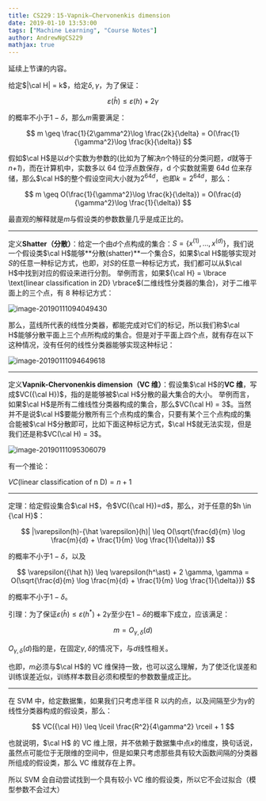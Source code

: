 ```yaml
---
title: CS229：15-Vapnik–Chervonenkis dimension
date: 2019-01-10 13:53:00
tags: ["Machine Learning", "Course Notes"]
author: AndrewNgCS229
mathjax: true
---
```


延续上节课的内容。

给定$|\cal H| = k$，给定$\delta, \gamma$，为了保证：

$$
\varepsilon({\hat h}) \leq \varepsilon(h) + 2\gamma
$$

的概率不小于$1-\delta$，那么$m$需要满足：

$$
m \geq \frac{1}{2\gamma^2}\log \frac{2k}{\delta} = O(\frac{1}{\gamma^2}\log \frac{k}{\delta})
$$

假如$\cal H$是以$d$个实数为参数的(比如为了解决*n*个特征的分类问题，*d*就等于*n+1*)，而在计算机中，实数多以 64 位浮点数保存，d 个实数就需要 64d 位来存储，那么$\cal H$的整个假设空间大小就为$2^{64d}$，也即$k=2^{64d}$，那么：

$$
m \geq O(\frac{1}{\gamma^2}\log \frac{k}{\delta}) = O(\frac{d}{\gamma^2}\log \frac{1}{\delta})
$$

最直观的解释就是$m$与假设类的参数数量几乎是成正比的。

---

定义**Shatter（分散）**：给定一个由$d$个点构成的集合：$S=\lbrace x^{(1)}, \ldots, x^{(d)} \rbrace$，我们说一个假设类$\cal H$能够**分散(shatter)**一个集合$S$，如果$\cal H$能够实现对$S$的任意一种标记方式，也即，对$S$的任意一种标记方式，我们都可以从$\cal H$中找到对应的假设来进行分割。
举例而言，如果${\cal H} = \lbrace \text{linear classification in 2D} \rbrace$(二维线性分类器的集合)，对于二维平面上的三个点，有 8 种标记方式：

![image-20190111094049430](http://jackie-image.oss-cn-hangzhou.aliyuncs.com/19-1-11/image-20190111094049430.png)

那么，蓝线所代表的线性分类器，都能完成对它们的标记，所以我们称$\cal H$能够分散平面上三个点所构成的集合。但是对于平面上四个点，就有存在以下这种情况，没有任何的线性分类器能够实现这种标记：

![image-20190111094649618](http://jackie-image.oss-cn-hangzhou.aliyuncs.com/19-1-11/image-20190111094649618.png)

---

定义**Vapnik-Chervonenkis dimension（VC 维）**：假设集$\cal H$的**VC 维**，写成$VC({\cal H})$，指的是能够被$\cal H$分散的最大集合的大小。
举例而言，如果$\cal H$是所有二维线性分类器构成的集合，那么$VC(\cal H) = 3$。当然并不是说$\cal H$要能分散所有三个点构成的集合，只要有某个三个点构成的集合能被$\cal H$分散即可，比如下面这种标记方式，$\cal H$就无法实现，但是我们还是称$VC(\cal H) = 3$。

![image-20190111095306079](http://jackie-image.oss-cn-hangzhou.aliyuncs.com/19-1-11/image-20190111095306079.png)

有一个推论：

$VC({\text{linear classification of n D}}) = n + 1$

---

定理：给定假设集合$\cal H$，令$VC({\cal H})=d$，那么，对于任意的$h \in {\cal H}$：

$$
|\varepsilon(h)-{\hat \varepsilon}(h)| \leq O(\sqrt{\frac{d}{m} \log \frac{m}{d} + \frac{1}{m} \log \frac{1}{\delta}})
$$

的概率不小于$1 - \delta$，以及

$$
\varepsilon({\hat h}) \leq \varepsilon(h^\ast) + 2 \gamma, \gamma = O(\sqrt{\frac{d}{m} \log \frac{m}{d} + \frac{1}{m} \log \frac{1}{\delta}})
$$

的概率不小于$1-\delta​$。

引理：为了保证$\varepsilon({\hat h}) \leq \varepsilon(h ^ \ast) + 2 \gamma$至少在$1 - \delta$的概率下成立，应该满足：

$$
m = O_{\gamma, \delta}(d)
$$

$O_{\gamma, \delta}(d)$指的是，在固定$\gamma, \delta$的情况下，与$d$线性相关。

也即，$m$必须与$\cal H$的 VC 维保持一致，也可以这么理解，为了使泛化误差和训练误差近似，训练样本数目必须和模型的参数数量成正比。

---

在 SVM 中，给定数据集，如果我们只考虑半径 R 以内的点，以及间隔至少为$\gamma$的线性分类器构成的假设类，那么：

$$
VC({\cal H}) \leq \lceil \frac{R^2}{4\gamma^2} \rceil + 1
$$

也就说明，$\cal H​$ 的 VC 维上限，并不依赖于数据集中点$x​$的维度，换句话说，虽然点可能位于无限维的空间中，但是如果只考虑那些具有较大函数间隔的分类器所组成的假设类，那么 VC 维就存在上界。

所以 SVM 会自动尝试找到一个具有较小 VC 维的假设类，所以它不会过拟合（模型参数不会过大）
